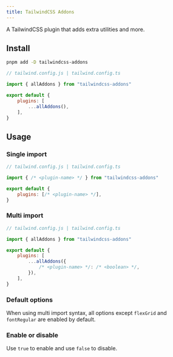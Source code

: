 ```yaml
---
title: TailwindCSS Addons
---
```


A TailwindCSS plugin that adds extra utilities and more.

## Install

```bash
pnpm add -D tailwindcss-addons
```

<!-- prettier-ignore -->
```js
// tailwind.config.js | tailwind.config.ts

import { allAddons } from "tailwindcss-addons"

export default {
    plugins: [
        ...allAddons(),
    ],
}
```

## Usage

### Single import

<!-- prettier-ignore -->
```js
// tailwind.config.js | tailwind.config.ts

import { /* <plugin-name> */ } from "tailwindcss-addons"

export default {
    plugins: [/* <plugin-name> */],
}
```

### Multi import

```js
// tailwind.config.js | tailwind.config.ts

import { allAddons } from "tailwindcss-addons"

export default {
    plugins: [
        ...allAddons({
            /* <plugin-name> */: /* <boolean> */,
        }),
    ],
}
```

### Default options

When using multi import syntax, all options except `flexGrid` and `fontRegular` are enabled by default.

### Enable or disable

Use `true` to enable and use `false` to disable.
